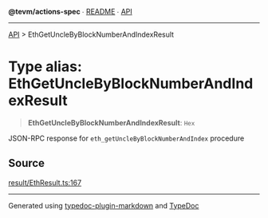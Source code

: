 **@tevm/actions-spec** ∙ [README](../README.md) ∙ [API](../API.md)

***

[API](../API.md) > EthGetUncleByBlockNumberAndIndexResult

# Type alias: EthGetUncleByBlockNumberAndIndexResult

> **EthGetUncleByBlockNumberAndIndexResult**: `Hex`

JSON-RPC response for `eth_getUncleByBlockNumberAndIndex` procedure

## Source

[result/EthResult.ts:167](https://github.com/evmts/tevm-monorepo/blob/main/core/actions-spec/src/result/EthResult.ts#L167)

***
Generated using [typedoc-plugin-markdown](https://www.npmjs.com/package/typedoc-plugin-markdown) and [TypeDoc](https://typedoc.org/)
